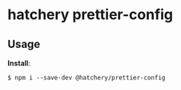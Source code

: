 # hatchery prettier-config


## Usage

**Install**:

```npm
$ npm i --save-dev @hatchery/prettier-config
```